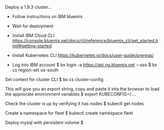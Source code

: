 Deploy a 1.9.3 cluster...
* Follow instructions on IBM bluemix
* Wait for deployment

* Install IBM Cloud CLI
https://console.bluemix.net/docs/cli/reference/bluemix_cli/get_started.html#getting-started

* Install Kubernetes CLI
https://kubernetes.io/docs/user-guide/prereqs/

* Log into IBM account
$ bx login -a https://api.ng.bluemix.net --sso
$ bx cs region-set us-south

Set context for cluster CLI 
$ bx cs cluster-config <cluster name>

This will give you an export string, copy and paste it into the browser to load the appriorate environment variables
$ export KUBECONFIG=/....

Check the cluster is up by verifying it has nodes
$ kubectl get nodes

Create a namespace for fleet
$ kubectl create namespace fleet

Deploy mysql with persistent volume
$ 
